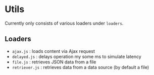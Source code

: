 # Utils

Currently only consists of various loaders under `loaders`.

## Loaders

- `ajax.js` : loads content via Ajax request
- `delayed.js` : delays operation my some ms to simulate latency
- `file.js` : retrieves JSON data from a file
- `retriever.js` : retrieves data from a data source (by default a file)
